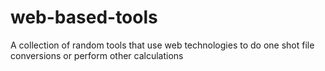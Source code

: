 # web-based-tools

A collection of random tools that use web technologies to do one shot file conversions or perform other calculations

